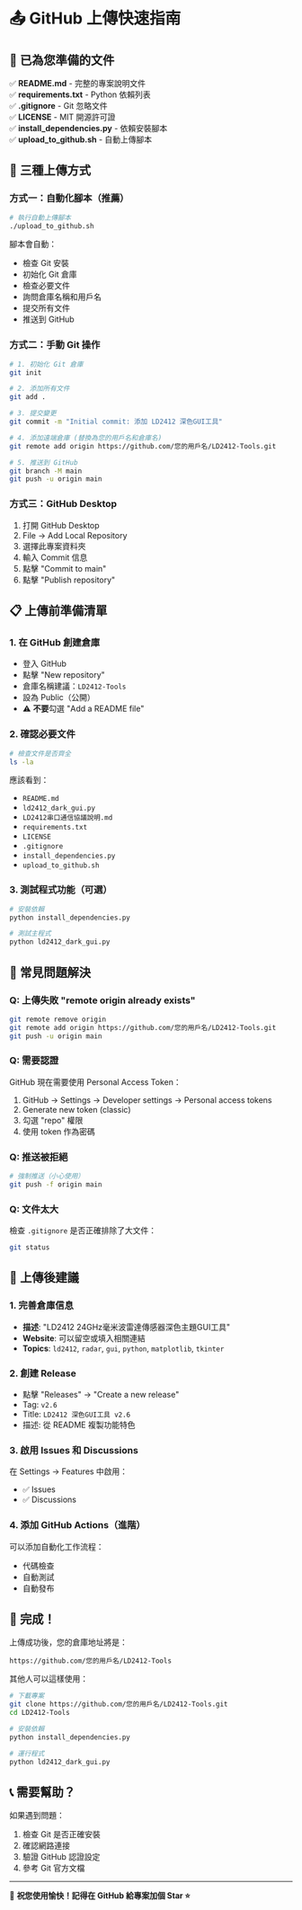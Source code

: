 # 📤 GitHub 上傳快速指南

## 🎯 已為您準備的文件

✅ **README.md** - 完整的專案說明文件  
✅ **requirements.txt** - Python 依賴列表  
✅ **.gitignore** - Git 忽略文件  
✅ **LICENSE** - MIT 開源許可證  
✅ **install_dependencies.py** - 依賴安裝腳本  
✅ **upload_to_github.sh** - 自動上傳腳本  

## 🚀 三種上傳方式

### 方式一：自動化腳本（推薦）

```bash
# 執行自動上傳腳本
./upload_to_github.sh
```

腳本會自動：
- 檢查 Git 安裝
- 初始化 Git 倉庫  
- 檢查必要文件
- 詢問倉庫名稱和用戶名
- 提交所有文件
- 推送到 GitHub

### 方式二：手動 Git 操作

```bash
# 1. 初始化 Git 倉庫
git init

# 2. 添加所有文件
git add .

# 3. 提交變更
git commit -m "Initial commit: 添加 LD2412 深色GUI工具"

# 4. 添加遠端倉庫 (替換為您的用戶名和倉庫名)
git remote add origin https://github.com/您的用戶名/LD2412-Tools.git

# 5. 推送到 GitHub
git branch -M main
git push -u origin main
```

### 方式三：GitHub Desktop

1. 打開 GitHub Desktop
2. File → Add Local Repository
3. 選擇此專案資料夾
4. 輸入 Commit 信息
5. 點擊 "Commit to main"
6. 點擊 "Publish repository"

## 📋 上傳前準備清單

### 1. 在 GitHub 創建倉庫
- 登入 GitHub
- 點擊 "New repository"
- 倉庫名稱建議：`LD2412-Tools`
- 設為 Public（公開）
- ⚠️ **不要**勾選 "Add a README file"

### 2. 確認必要文件
```bash
# 檢查文件是否齊全
ls -la
```

應該看到：
- `README.md`
- `ld2412_dark_gui.py`
- `LD2412串口通信協議說明.md`
- `requirements.txt`
- `LICENSE`
- `.gitignore`
- `install_dependencies.py`
- `upload_to_github.sh`

### 3. 測試程式功能（可選）
```bash
# 安裝依賴
python install_dependencies.py

# 測試主程式
python ld2412_dark_gui.py
```

## 🔧 常見問題解決

### Q: 上傳失敗 "remote origin already exists"
```bash
git remote remove origin
git remote add origin https://github.com/您的用戶名/LD2412-Tools.git
git push -u origin main
```

### Q: 需要認證
GitHub 現在需要使用 Personal Access Token：
1. GitHub → Settings → Developer settings → Personal access tokens
2. Generate new token (classic)
3. 勾選 "repo" 權限
4. 使用 token 作為密碼

### Q: 推送被拒絕
```bash
# 強制推送（小心使用）
git push -f origin main
```

### Q: 文件太大
檢查 `.gitignore` 是否正確排除了大文件：
```bash
git status
```

## 📱 上傳後建議

### 1. 完善倉庫信息
- **描述**: "LD2412 24GHz毫米波雷達傳感器深色主題GUI工具"
- **Website**: 可以留空或填入相關連結
- **Topics**: `ld2412`, `radar`, `gui`, `python`, `matplotlib`, `tkinter`

### 2. 創建 Release
- 點擊 "Releases" → "Create a new release"
- Tag: `v2.6`
- Title: `LD2412 深色GUI工具 v2.6`
- 描述: 從 README 複製功能特色

### 3. 啟用 Issues 和 Discussions
在 Settings → Features 中啟用：
- ✅ Issues
- ✅ Discussions

### 4. 添加 GitHub Actions（進階）
可以添加自動化工作流程：
- 代碼檢查
- 自動測試
- 自動發布

## 🎉 完成！

上傳成功後，您的倉庫地址將是：
```
https://github.com/您的用戶名/LD2412-Tools
```

其他人可以這樣使用：
```bash
# 下載專案
git clone https://github.com/您的用戶名/LD2412-Tools.git
cd LD2412-Tools

# 安裝依賴
python install_dependencies.py

# 運行程式
python ld2412_dark_gui.py
```

## 📞 需要幫助？

如果遇到問題：
1. 檢查 Git 是否正確安裝
2. 確認網路連接
3. 驗證 GitHub 認證設定
4. 參考 Git 官方文檔

---

🌟 **祝您使用愉快！記得在 GitHub 給專案加個 Star ⭐** 